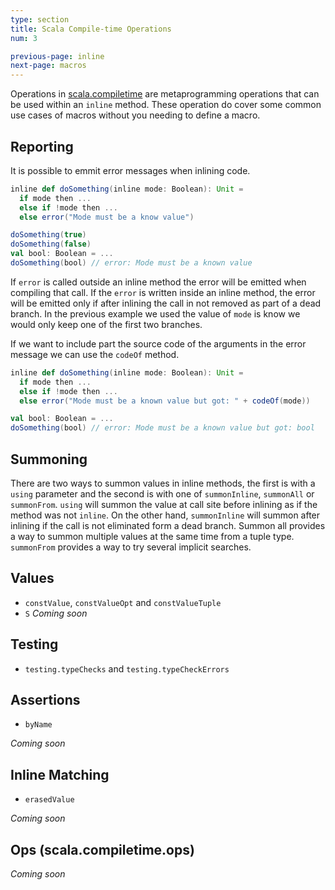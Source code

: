 ```yaml
---
type: section
title: Scala Compile-time Operations
num: 3

previous-page: inline
next-page: macros
---
```


Operations in [scala.compiletime][compiletime-api] are metaprogramming operations that can be used within an `inline` method.
These operation do cover some common use cases of macros without you needing to define a macro.

## Reporting

It is possible to emmit error messages when inlining code.

```scala
inline def doSomething(inline mode: Boolean): Unit =
  if mode then ...
  else if !mode then ...
  else error("Mode must be a know value")

doSomething(true)
doSomething(false)
val bool: Boolean = ...
doSomething(bool) // error: Mode must be a known value
```

If `error` is called outside an inline method the error will be emitted when compiling that call.
If the `error` is written inside an inline method, the error will be emitted only if after inlining the call in not removed as part of a dead branch.
In the previous example we used the value of `mode` is know we would only keep one of the first two branches.

If we want to include part the source code of the arguments in the error message we can use the `codeOf` method.

```scala
inline def doSomething(inline mode: Boolean): Unit =
  if mode then ...
  else if !mode then ...
  else error("Mode must be a known value but got: " + codeOf(mode))

val bool: Boolean = ...
doSomething(bool) // error: Mode must be a known value but got: bool
```

## Summoning

There are two ways to summon values in inline methods, the first is with a `using` parameter and the second is with one of `summonInline`, `summonAll` or `summonFrom`.
`using` will summon the value at call site before inlining as if the method was not `inline`.
On the other hand, `summonInline` will summon after inlining if the call is not eliminated form a dead branch.
Summon all provides a way to summon multiple values at the same time from a tuple type.
`summonFrom` provides a way to try several implicit searches.

## Values
* `constValue`, `constValueOpt` and `constValueTuple`
* `S`
*Coming soon*

## Testing
* `testing.typeChecks` and `testing.typeCheckErrors`

## Assertions
* `byName`

*Coming soon*

## Inline Matching
* `erasedValue`

*Coming soon*

## Ops (scala.compiletime.ops)
*Coming soon*


[compiletime-api]: https://dotty.epfl.ch/api/scala/compiletime.html

